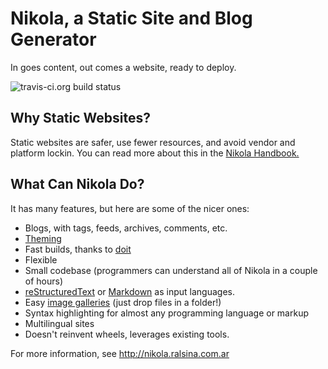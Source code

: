 Nikola, a Static Site and Blog Generator
========================================

In goes content, out comes a website, ready to deploy.

![travis-ci.org build status](https://api.travis-ci.org/ralsina/nikola.png "travis-ci.org build status")

Why Static Websites?
--------------------

Static websites are safer, use fewer resources, and avoid vendor and platform lockin.
You can read more about this in the [Nikola Handbook.](http://nikola.ralsina.com.ar/handbook.html#why-static)

What Can Nikola Do?
-------------------

It has many features, but here are some of the nicer ones:

* Blogs, with tags, feeds, archives, comments, etc.
* [Theming](http://nikola.ralsina.com.ar/theming.html)
* Fast builds, thanks to [doit](http://pydoit.org)
* Flexible
* Small codebase (programmers can understand all of Nikola in a couple of hours)
* [reStructuredText](http://nikola.ralsina.com.ar/quickstart.html) or [Markdown](http://daringfireball.net/projects/markdown) as input languages.
* Easy [image galleries](http://nikola.ralsina.com.ar/galleries/demo/) (just drop files in a folder!)
* Syntax highlighting for almost any programming language or markup
* Multilingual sites
* Doesn't reinvent wheels, leverages existing tools.

For more information, see http://nikola.ralsina.com.ar
